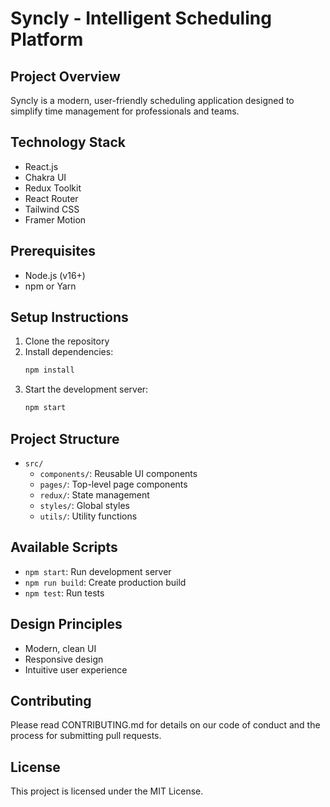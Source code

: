 # Syncly - Intelligent Scheduling Platform

## Project Overview
Syncly is a modern, user-friendly scheduling application designed to simplify time management for professionals and teams.

## Technology Stack
- React.js
- Chakra UI
- Redux Toolkit
- React Router
- Tailwind CSS
- Framer Motion

## Prerequisites
- Node.js (v16+)
- npm or Yarn

## Setup Instructions
1. Clone the repository
2. Install dependencies:
   ```bash
   npm install
   ```
3. Start the development server:
   ```bash
   npm start
   ```

## Project Structure
- `src/`
  - `components/`: Reusable UI components
  - `pages/`: Top-level page components
  - `redux/`: State management
  - `styles/`: Global styles
  - `utils/`: Utility functions

## Available Scripts
- `npm start`: Run development server
- `npm run build`: Create production build
- `npm test`: Run tests

## Design Principles
- Modern, clean UI
- Responsive design
- Intuitive user experience

## Contributing
Please read CONTRIBUTING.md for details on our code of conduct and the process for submitting pull requests.

## License
This project is licensed under the MIT License.
